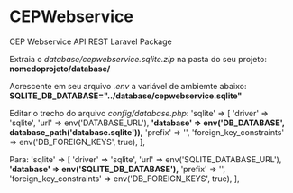 # CEPWebservice
CEP Webservice API REST Laravel Package

Extraia o *database/cepwebservice.sqlite.zip* na pasta do seu projeto:  
**nomedoprojeto/database/**

Acrescente em seu arquivo *.env* a variável de ambiemte abaixo:  
**SQLITE_DB_DATABASE="../database/cepwebservice.sqlite"**

Editar o trecho do arquivo *config/database.php*:
'sqlite' => [
            'driver' => 'sqlite',
            'url' => env('DATABASE_URL'),
            **'database' => env('DB_DATABASE', database_path('database.sqlite')),**
            'prefix' => '',
            'foreign_key_constraints' => env('DB_FOREIGN_KEYS', true),
        ],

Para:
        'sqlite' => [
            'driver' => 'sqlite',
            'url' => env('SQLITE_DATABASE_URL'),
            **'database' => env('SQLITE_DB_DATABASE'),**
            'prefix' => '',
            'foreign_key_constraints' => env('DB_FOREIGN_KEYS', true),
        ],

